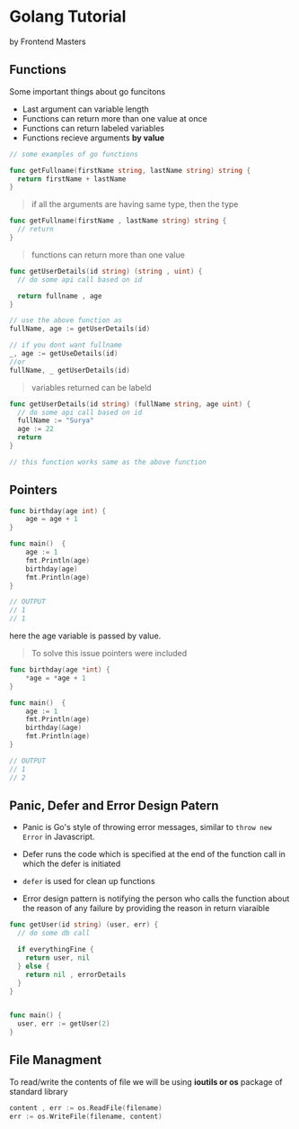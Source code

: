 # Golang Tutorial
by Frontend Masters


## Functions

Some important things about go funcitons

- Last argument can variable length
- Functions can return more than one value at once
- Functions can return labeled variables
- Functions recieve arguments **by value**


```go
// some examples of go functions

func getFullname(firstName string, lastName string) string {
  return firstName + lastName
}

```
> if all the arguments are having same type, then the type 

```go
func getFullname(firstName , lastName string) string {
  // return
}
```
> functions can return more than one value
```go
func getUserDetails(id string) (string , uint) {
  // do some api call based on id

  return fullname , age
}

// use the above function as
fullName, age := getUserDetails(id)

// if you dont want fullname
_, age := getUseDetails(id)
//or
fullName, _ getUserDetails(id)
```
> variables returned can be labeld
```go
func getUserDetails(id string) (fullName string, age uint) {
  // do some api call based on id
  fullName := "Surya"
  age := 22
  return
}

// this function works same as the above function
```

## Pointers

```go
func birthday(age int) {
	age = age + 1
}

func main()  {
	age := 1
	fmt.Println(age)
	birthday(age)
	fmt.Println(age)
}

// OUTPUT
// 1
// 1
```
here the age variable is passed by value.

>To solve this issue pointers were included
```go
func birthday(age *int) {
	*age = *age + 1
}

func main()  {
	age := 1
	fmt.Println(age)
	birthday(&age)
	fmt.Println(age)
}

// OUTPUT
// 1
// 2
```

## Panic, Defer and Error Design Patern

- Panic is Go's style of throwing error messages, similar to `throw new Error` in Javascript.


- Defer runs the code which is specified at the end of the function call in which the defer is initiated
- `defer` is used for clean up functions
- Error design pattern is notifying the person who calls the function about the reason of any failure by providing the reason in return viaraible

```go
func getUser(id string) (user, err) {
  // do some db call

  if everythingFine {
    return user, nil
  } else {
    return nil , errorDetails
  }
}


func main() {
  user, err := getUser(2)
}
```

## File Managment

To read/write the contents of file we will be using **ioutils or os** package of standard library

```go
content , err := os.ReadFile(filename)
err := os.WriteFile(filename, content)
```


